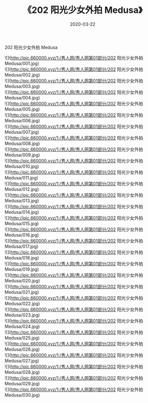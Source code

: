 ﻿---
layout: post
title:  《202 阳光少女外拍 Medusa》
date:   2020-03-22
img: http://pic.660000.xyz/1:/秀人网/秀人网第01部分/202 阳光少女外拍 Medusa/000.jpg
categories: [美女, 清纯, 唯美]
---

202 阳光少女外拍 Medusa

  ![](http://pic.660000.xyz/1:/秀人网/秀人网第01部分/202 阳光少女外拍 Medusa/001.jpg) <br> ![](http://pic.660000.xyz/1:/秀人网/秀人网第01部分/202 阳光少女外拍 Medusa/002.jpg) <br> ![](http://pic.660000.xyz/1:/秀人网/秀人网第01部分/202 阳光少女外拍 Medusa/003.jpg) <br> ![](http://pic.660000.xyz/1:/秀人网/秀人网第01部分/202 阳光少女外拍 Medusa/004.jpg) <br> ![](http://pic.660000.xyz/1:/秀人网/秀人网第01部分/202 阳光少女外拍 Medusa/005.jpg) <br> ![](http://pic.660000.xyz/1:/秀人网/秀人网第01部分/202 阳光少女外拍 Medusa/006.jpg) <br> ![](http://pic.660000.xyz/1:/秀人网/秀人网第01部分/202 阳光少女外拍 Medusa/007.jpg) <br> ![](http://pic.660000.xyz/1:/秀人网/秀人网第01部分/202 阳光少女外拍 Medusa/008.jpg) <br> ![](http://pic.660000.xyz/1:/秀人网/秀人网第01部分/202 阳光少女外拍 Medusa/009.jpg) <br> ![](http://pic.660000.xyz/1:/秀人网/秀人网第01部分/202 阳光少女外拍 Medusa/010.jpg) <br> ![](http://pic.660000.xyz/1:/秀人网/秀人网第01部分/202 阳光少女外拍 Medusa/011.jpg) <br> ![](http://pic.660000.xyz/1:/秀人网/秀人网第01部分/202 阳光少女外拍 Medusa/012.jpg) <br> ![](http://pic.660000.xyz/1:/秀人网/秀人网第01部分/202 阳光少女外拍 Medusa/013.jpg) <br> ![](http://pic.660000.xyz/1:/秀人网/秀人网第01部分/202 阳光少女外拍 Medusa/014.jpg) <br> ![](http://pic.660000.xyz/1:/秀人网/秀人网第01部分/202 阳光少女外拍 Medusa/015.jpg) <br> ![](http://pic.660000.xyz/1:/秀人网/秀人网第01部分/202 阳光少女外拍 Medusa/016.jpg) <br> ![](http://pic.660000.xyz/1:/秀人网/秀人网第01部分/202 阳光少女外拍 Medusa/017.jpg) <br> ![](http://pic.660000.xyz/1:/秀人网/秀人网第01部分/202 阳光少女外拍 Medusa/018.jpg) <br> ![](http://pic.660000.xyz/1:/秀人网/秀人网第01部分/202 阳光少女外拍 Medusa/019.jpg) <br> ![](http://pic.660000.xyz/1:/秀人网/秀人网第01部分/202 阳光少女外拍 Medusa/020.jpg) <br> ![](http://pic.660000.xyz/1:/秀人网/秀人网第01部分/202 阳光少女外拍 Medusa/021.jpg) <br> ![](http://pic.660000.xyz/1:/秀人网/秀人网第01部分/202 阳光少女外拍 Medusa/022.jpg) <br> ![](http://pic.660000.xyz/1:/秀人网/秀人网第01部分/202 阳光少女外拍 Medusa/023.jpg) <br> ![](http://pic.660000.xyz/1:/秀人网/秀人网第01部分/202 阳光少女外拍 Medusa/024.jpg) <br> ![](http://pic.660000.xyz/1:/秀人网/秀人网第01部分/202 阳光少女外拍 Medusa/025.jpg) <br> ![](http://pic.660000.xyz/1:/秀人网/秀人网第01部分/202 阳光少女外拍 Medusa/026.jpg) <br> ![](http://pic.660000.xyz/1:/秀人网/秀人网第01部分/202 阳光少女外拍 Medusa/027.jpg) <br> ![](http://pic.660000.xyz/1:/秀人网/秀人网第01部分/202 阳光少女外拍 Medusa/028.jpg) <br> ![](http://pic.660000.xyz/1:/秀人网/秀人网第01部分/202 阳光少女外拍 Medusa/029.jpg) <br> ![](http://pic.660000.xyz/1:/秀人网/秀人网第01部分/202 阳光少女外拍 Medusa/030.jpg) <br>